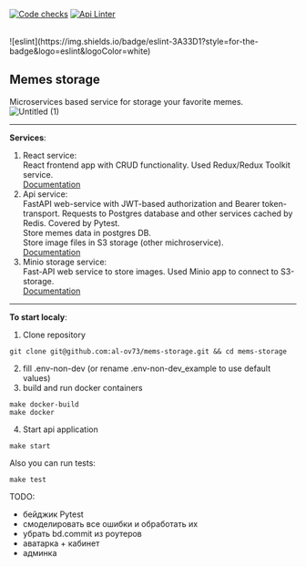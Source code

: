 [![Code checks](https://github.com/al-ov73/mems-storage/actions/workflows/tests.yml/badge.svg)](https://github.com/al-ov73/mems-storage/actions/workflows/tests.yml)
[![Api Linter](https://github.com/al-ov73/mems-storage/actions/workflows/python_linter.yml/badge.svg)](https://github.com/al-ov73/mems-storage/actions/workflows/python_linter.yml)


<br/>
![eslint](https://img.shields.io/badge/eslint-3A33D1?style=for-the-badge&logo=eslint&logoColor=white)

Memes storage
---
Microservices based service for storage your favorite memes.</br>
![Untitled (1)](https://github.com/user-attachments/assets/f6e1e9f9-c463-4093-a185-fb6e969e20e6)

---
**Services**:</br>
1. React service:</br>
React frontend app with CRUD functionality. Used Redux/Redux Toolkit service.</br>
[Documentation](https://github.com/al-ov73/mems-storage/blob/main/frontend/README.md)</br>
2. Api service:</br>
FastAPI web-service with JWT-based authorization and Bearer token-transport. Requests to Postgres database and other services cached by Redis. Covered by Pytest.</br>
Store memes data in postgres DB.</br>
Store image files in S3 storage (other michroservice).</br>
[Documentation](https://github.com/al-ov73/mems-storage/blob/main/api/README.md)</br>
3. Minio storage service:</br>
Fast-API web service to store images. Used Minio app to connect to S3-storage.</br>
[Documentation](https://github.com/al-ov73/mems-storage/blob/main/storage/README.md)</br>
---
**To start localy**:
1. Clone repository
```commandline
git clone git@github.com:al-ov73/mems-storage.git && cd mems-storage
```
2. fill .env-non-dev (or rename .env-non-dev_example to use default values)
3. build and run docker containers
```
make docker-build
make docker
```
4. Start api application
```
make start
```
Also you can run tests:
```
make test
```

TODO:</br>
- бейджик Pytest
- смоделировать все ошибки и обработать их
- убрать bd.commit из роутеров
- аватарка + кабинет
- админка